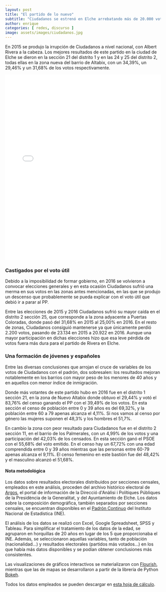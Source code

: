 ```yaml
---
layout: post
title: "El partido de lo nuevo"
subtitle: "Ciudadanos se estrenó en Elche arrebatando más de 20.000 votos a los partidos hegemónicos en las elecciones de 2015, sobre todo gracias a los apoyos de los vecinos del Martínez Valero y la Ciudad Deportiva"
author: enrique 
categories: [ redes, discurso ]
image: assets/images/ciudadanos.jpg
---
```

En 2015 se produjo la irrupción de Ciudadanos a nivel nacional, con Albert Rivera a la cabeza. Los mejores resultados de este partido en la ciudad de Elche se dieron en la sección 21 del distrito 1 y en las 24 y 25 del distrito 2, todas ellas en la zona nueva del barrio de Altabix, con un 34,39%, un 29,46% y un 31,68% de los votos respectivamente. 

 <iframe src="/assets/images/elxCS.html"
    sandbox="allow-same-origin allow-scripts"
    width="100%"
    height="600"
    scrolling="no"
    seamless="seamless"
    frameborder="0">
</iframe>

### Castigados por el voto útil 

Debido a la imposibilidad de formar gobierno, en 2016 se volvieron a convocar elecciones generales y en esta ocasión Ciudadanos sufrió una merma en sus votos en las zonas antes mencionadas, en las que se produjo un descenso que probablemente se pueda explicar con el voto útil que debió ir a parar al PP.

<div class="flourish-embed flourish-slope chart" data-src="visualisation/296750"></div><script src="https://public.flourish.studio/resources/embed.js"></script>

Entre las elecciones de 2015 y 2016 Ciudadanos sufrió su mayor caída en el distrito 2 sección 25, que corresponde a la zona adyacente a Puertas Coloradas, donde pasó del 31,68% en 2015 al 25,00% en 2016. En el resto de zonas, Ciudadanos consiguió mantenerse ya que únicamente perdió 2.200 votos, pasando de 23.134 en 2015 a 20.922 en 2016. Aunque una mayor participación en dichas elecciones hizo que esa leve pérdida de votos fuera más dura para el partido de Rivera en Elche.

### Una formación de jóvenes y españoles 

<div class="flourish-embed flourish-scatter plot" data-src="visualisation/299647"></div><script src="https://public.flourish.studio/resources/embed.js"></script>

Entre las diversas conclusiones que arrojan el cruce de variables de los votos de Ciudadanos con el padrón, dos sobresalen: los resultados mejoran notablemente en los barrios con mayor peso de los menores de 40 años y en aquellos con menor índice de inmigración. 

<div class="flourish-embed flourish-scatter plot" data-src="visualisation/296759"></div><script src="https://public.flourish.studio/resources/embed.js"></script>

Donde más votantes de este partido hubo en 2016 fue en el distrito 1 sección 21, en la zona de Nuevo Altabix donde obtuvo el 29,44% y votó el 83,76% del censo ganando el PP con el 39,49% de los votos. En esta sección el censo de población entre 0 y 39 años es del 69,32%, y la población entre 60 a 79 apenas alcanza el 4,11%. Si nos vamos al censo por género las mujeres suponen el 48,3% y los hombres el 51,7%.

En cambio la zona con peor resultado para Ciudadanos fue en el distrito 2 sección 11, en el barrio de los Palmerales, con un 4,99% de los votos y una participación del 42,03% de los censados. En esta sección ganó el PSOE con el 55,68% del voto emitido. En el censo hay un 67,72% con una edad comprendida entre 0 y 39 años mientras que las personas entre 60-79 apenas alcanza el 9,11%. El censo femenino en este bastión fue del 48,42% y el masculino alcanzó el 51,68%.

<div class="alert alert-secondary" role="alert">
  <h4 class="alert-heading">Nota metodológica</h4>
  <p>Los datos sobre resultados electorales distribuidos por secciones censales, empleados en este análisis, proceden del archivo histórico electoral de <a href="http://www.argos.gva.es/ahe/val/buscaEleccionesV.html">Argos</a>, el portal de información de la Direcció d'Anàlisi i Polítiques Públiques de la Presidència de la Generalitat, y del Ayuntamiento de Elche. Los datos sobre la composición demográfica, también separados por secciones censales, se encuentran disponibles en el <a href="http://www.ine.es/dyngs/INEbase/es/operacion.htm?c=Estadistica_C&cid=1254736177012&menu=resultados&idp=1254734710990">Padrón Continuo</a> del Instituto Nacional de Estadística (INE).</p>
  <p>El análisis de los datos se realizó con Excel, Google Spreadsheet, SPSS y Tableau. Para simplificar el tratamiento de los datos de la edad, se agruparon en horquillas de 20 años en lugar de los 5 que proporcionaba el INE. Además, se seleccionaron aquellas variables, tanto de población (nacionalidad…) y resultados electorales (partidos más votados…) en los que había más datos disponibles y se podían obtener conclusiones más consistentes.</p>
  <p>Las visualizaciones de gráficos interactivos se materializaron con <a href="https://flourish.studio/">Flourish</a>, mientras que las de mapas se desarrollaron a partir de la librería de Python <a href="https://bokeh.pydata.org/en/latest/">Bokeh</a>.</p> 
  <p>Todos los datos empleados se pueden descargar en <a href="https://docs.google.com/spreadsheets/d/1Tde3VYKVakCl2x8WzAm3xa9zMZvSS9LPbvzO9r6_Oco/edit?usp=sharing">esta hoja de cálculo</a>.</p>
</div>